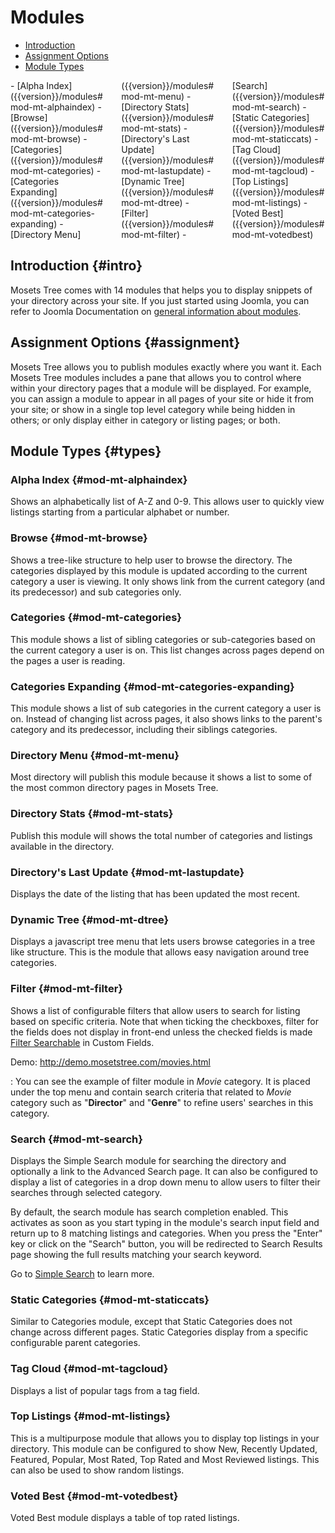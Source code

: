 <style>
    .modules-list {
        column-count: 3; -moz-column-count: 3; -webkit-column-count: 3;
        column-gap: 2em; -moz-column-gap: 2em; -webkit-column-gap: 2em;
        margin-top:10px;
    }

    .modules-list a {
        display: block;
        font-weight: 400;
    }
</style>
# Modules

- [Introduction]({{version}}/modules#intro)
- [Assignment Options]({{version}}/modules#assignment)
- [Module Types]({{version}}/modules#types)
<div class="modules-list" markdown="1">
    - [Alpha Index]({{version}}/modules#mod-mt-alphaindex)
    - [Browse]({{version}}/modules#mod-mt-browse)
    - [Categories]({{version}}/modules#mod-mt-categories)
    - [Categories Expanding]({{version}}/modules#mod-mt-categories-expanding)
    - [Directory Menu]({{version}}/modules#mod-mt-menu)
    - [Directory Stats]({{version}}/modules#mod-mt-stats)
    - [Directory's Last Update]({{version}}/modules#mod-mt-lastupdate)
    - [Dynamic Tree]({{version}}/modules#mod-mt-dtree)
    - [Filter]({{version}}/modules#mod-mt-filter)
    - [Search]({{version}}/modules#mod-mt-search)
    - [Static Categories]({{version}}/modules#mod-mt-staticcats)
    - [Tag Cloud]({{version}}/modules#mod-mt-tagcloud)
    - [Top Listings]({{version}}/modules#mod-mt-listings)
    - [Voted Best]({{version}}/modules#mod-mt-votedbest)
</div>

## Introduction {#intro}
Mosets Tree comes with 14 modules that helps you to display snippets of your directory across your site. If you just started using Joomla, you can refer to Joomla Documentation on [general information about modules](https://docs.joomla.org/Module).

## Assignment Options {#assignment}
Mosets Tree allows you to publish modules exactly where you want it. Each Mosets Tree modules includes a pane that allows you to control where within your directory pages that a module will be displayed. For example, you can assign a module to appear in all pages of your site or hide it from your site; or show in a single top level category while being hidden in others; or only display either in category or listing pages; or both.

## Module Types {#types}

 ### Alpha Index {#mod-mt-alphaindex}
 Shows an alphabetically list of A-Z and 0-9. This allows user to quickly view listings starting from a particular alphabet or number.

 ### Browse {#mod-mt-browse}
 Shows a tree-like structure to help user to browse the directory. The categories displayed by this module is updated according to the current category a user is viewing. It only shows link from the current category (and its predecessor) and sub categories only.

 ### Categories {#mod-mt-categories}
 This module shows a list of sibling categories or sub-categories based on the current category a user is on. This list changes across pages depend on the pages a user is reading. 

 ### Categories Expanding {#mod-mt-categories-expanding}
 This module shows a list of sub categories in the current category a user is on. Instead of changing list across pages, it also shows links to the parent's category and its predecessor, including their siblings categories.

 ### Directory Menu {#mod-mt-menu}
 Most directory will publish this module because it shows a list to some of the most common directory pages in Mosets Tree.

 ### Directory Stats {#mod-mt-stats}
 Publish this module will shows the total number of categories and listings available in the directory.

 ### Directory's Last Update {#mod-mt-lastupdate}
 Displays the date of the listing that has been updated the most recent. 

 ### Dynamic Tree {#mod-mt-dtree}
 Displays a javascript tree menu that lets users browse categories in a tree like structure. This is the module that allows easy navigation around tree categories.

 ### Filter {#mod-mt-filter}
 Shows a list of configurable filters that allow users to search for listing based on specific criteria. 
 Note that when ticking the checkboxes, filter for the fields does not display in front-end unless the checked fields is made [Filter Searchable]({{version}}/fields#filter-searchable) in Custom Fields.

 Demo: http://demo.mosetstree.com/movies.html
 
 : You can see the example of filter module in _Movie_ category. It is placed under the top menu and contain search criteria that related to _Movie_ category such as "**Director**" and "**Genre**" to refine users' searches in this category.

 ### Search {#mod-mt-search}
 Displays the Simple Search module for searching the directory and optionally a link to the Advanced Search page. It can also be configured to display a list of categories in a drop down menu to allow users to filter their searches through selected category.
 
 By default, the search module has search completion enabled. This activates as soon as you start typing in the module's search input field and return up to 8 matching listings and categories. When you press the "Enter" key or click on the "Search" button, you will be redirected to Search Results page showing the full results matching your search keyword.
 
 Go to [Simple Search]({{version}}/search#simple-search) to learn more.
  
 ### Static Categories {#mod-mt-staticcats}
 Similar to Categories module, except that Static Categories does not change across different pages. Static Categories display from a specific configurable parent categories.

 ### Tag Cloud {#mod-mt-tagcloud}
 Displays a list of popular tags from a tag field.

 ### Top Listings {#mod-mt-listings}
 This is a multipurpose module that allows you to display top listings in your directory. This module can be configured to show New, Recently Updated, Featured, Popular, Most Rated, Top Rated and Most Reviewed listings. This can also be used to show random listings.

 ### Voted Best {#mod-mt-votedbest}
 Voted Best module displays a table of top rated listings.
